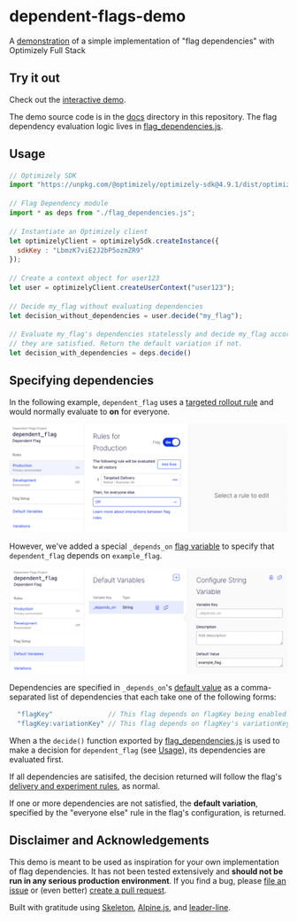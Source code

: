 # dependent-flags-demo

A [demonstration](https://optimizely.github.io/flag-dependencies-demo/) of a simple implementation of "flag dependencies" with Optimizely Full Stack

## Try it out

Check out the [interactive demo](https://optimizely.github.io/flag-dependencies-demo/).

The demo source code is in the [docs](/docs) directory in this repository. The flag dependency evaluation logic lives in [flag_dependencies.js](/docs/js/flag_dependencies.js). 

## Usage

```js
// Optimizely SDK
import "https://unpkg.com/@optimizely/optimizely-sdk@4.9.1/dist/optimizely.browser.umd.min.js";

// Flag Dependency module
import * as deps from "./flag_dependencies.js";

// Instantiate an Optimizely client
let optimizelyClient = optimizelySdk.createInstance({
  sdkKey : "LbmzK7viE2J2bP5ozmZR9"
});

// Create a context object for user123
let user = optimizelyClient.createUserContext("user123");

// Decide my_flag without evaluating dependencies
let decision_without_dependencies = user.decide("my_flag");

// Evaluate my_flag's dependencies statelessly and decide my_flag according to its rules if 
// they are satisfied. Return the default variation if not.
let decision_with_dependencies = deps.decide()

```

## Specifying dependencies

In the following example, `dependent_flag` uses a [targeted rollout rule](https://docs.developers.optimizely.com/experimentation/v4.0.0-full-stack/docs/run-flag-deliveries) and would normally evaluate to **on** for everyone. 

<p align="center"><img width="600" src="docs/images/dependent_flag.png" /></p>

However, we've added a special `_depends_on` [flag variable](https://docs.developers.optimizely.com/experimentation/v4.0.0-full-stack/docs/create-flag-variations#prerequisite-create-default-variables) to specify that `dependent_flag` depends on `example_flag`.

<p align="center"><img width="600" src="docs/images/dependent_flag_variable.png" /></p>

Dependencies are specified in `_depends_on`'s [default value](https://docs.developers.optimizely.com/experimentation/v4.0.0-full-stack/docs/create-flag-variations#prerequisite-create-default-variables) as a comma-separated list of dependencies that each take one of the following forms:

```js
  "flagKey"              // This flag depends on flagKey being enabled
  "flagKey:variationKey" // This flag depends on flagKey's variationKey variation
```

When a the `decide()` function exported by [flag_dependencies.js](https://github.com/optimizely/flag-dependencies-demo/blob/master/docs/js/flag_dependencies.js) is used to make a decision for `dependent_flag` (see [Usage](#usage)), its dependencies are evaluated first.

If all dependencies are satisifed, the decision returned will follow the flag's [delivery and experiment rules](https://docs.developers.optimizely.com/full-stack/v4.0/docs/create-flag-variations#use-flag-variations), as normal.

If one or more dependencies are not satisfied, the **default variation**, specified by the "everyone else" rule in the flag's configuration, is returned.




## Disclaimer and Acknowledgements

This demo is meant to be used as inspiration for your own implementation of flag dependencies. It has not been tested extensively and **should not be run in any serious production environment**. If you find a bug, please [file an issue](https://github.com/optimizely/flag-dependencies-demo/issues) or (even better) [create a pull request](https://github.com/optimizely/flag-dependencies-demo/pulls).

Built with gratitude using [Skeleton](http://getskeleton.com/), [Alpine.js](https://alpinejs.dev/), and [leader-line](https://anseki.github.io/leader-line/).

